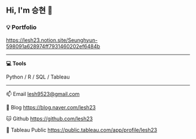 ## Hi, I'm 승현 👋

### **💡 Portfolio**

https://lesh23.notion.site/Seunghyun-598091a628974ff7931460202ef6484b

***

**💻 Tools**

Python / R / SQL / Tableau

***

📫 Email lesh9523@gmail.com

📖 Blog https://blog.naver.com/lesh23

🐱 Github https://github.com/lesh23

🎨 Tableau Public https://public.tableau.com/app/profile/lesh23

